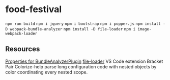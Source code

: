 # food-festival
`npm run build`
`npm i jquery`
`npm i bootstrap`
`npm i popper.js`
`npm install -D webpack-bundle-analyzer`
`npm install -D file-loader`
`npm i image-webpack-loader`


## Resources

[Properties for BundleAnalyzerPlugin](https://github.com/webpack-contrib/webpack-bundle-analyzer)
[file-loader](https://webpack.js.org/loaders/file-loader/)
VS Code extension Bracket Pair Colorize-help parse long configuration code with nested objects by color coordinating every nested scope.